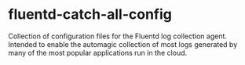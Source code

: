 fluentd-catch-all-config
========================

Collection of configuration files for the Fluentd log collection agent. Intended to enable the automagic collection of most logs generated by many of the most popular applications run in the cloud.
